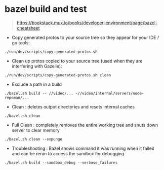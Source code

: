 # bazel build and test

> https://bookstack.mux.io/books/developer-environment/page/bazel-cheatsheet

- Copy generated protos to your source tree so they appear for your IDE / go tools:

`./run/dev/scripts/copy-generated-protos.sh`

- Clean up protos copied to your source tree (used when they are interfering with Gazelle):

`./run/dev/scripts/copy-generated-protos.sh clean`

- Exclude a path in a build

`./bazel.sh build -- //video/... -//video/internal/servers/node-repoman/...`

- Clean : deletes output directories and resets internal caches

`./bazel.sh clean`

- Full Clean : completely removes the entire working tree and shuts down server to clear memory  

`./bazel.sh clean --expunge`

- Troubleshooting : Bazel shows command it was running when it failed and can be rerun to access the sandbox for debugging 

`./bazel.sh build --sandbox_debug --verbose_failures`
